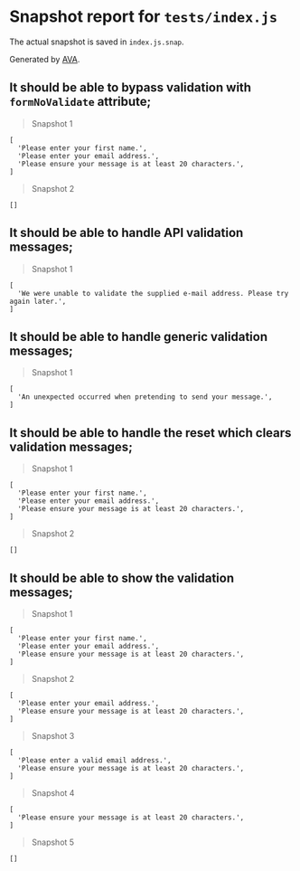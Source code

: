 # Snapshot report for `tests/index.js`

The actual snapshot is saved in `index.js.snap`.

Generated by [AVA](https://ava.li).

## It should be able to bypass validation with `formNoValidate` attribute;

> Snapshot 1

    [
      'Please enter your first name.',
      'Please enter your email address.',
      'Please ensure your message is at least 20 characters.',
    ]

> Snapshot 2

    []

## It should be able to handle API validation messages;

> Snapshot 1

    [
      'We were unable to validate the supplied e-mail address. Please try again later.',
    ]

## It should be able to handle generic validation messages;

> Snapshot 1

    [
      'An unexpected occurred when pretending to send your message.',
    ]

## It should be able to handle the reset which clears validation messages;

> Snapshot 1

    [
      'Please enter your first name.',
      'Please enter your email address.',
      'Please ensure your message is at least 20 characters.',
    ]

> Snapshot 2

    []

## It should be able to show the validation messages;

> Snapshot 1

    [
      'Please enter your first name.',
      'Please enter your email address.',
      'Please ensure your message is at least 20 characters.',
    ]

> Snapshot 2

    [
      'Please enter your email address.',
      'Please ensure your message is at least 20 characters.',
    ]

> Snapshot 3

    [
      'Please enter a valid email address.',
      'Please ensure your message is at least 20 characters.',
    ]

> Snapshot 4

    [
      'Please ensure your message is at least 20 characters.',
    ]

> Snapshot 5

    []
